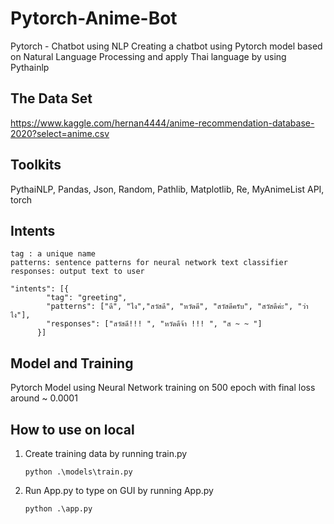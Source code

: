 # Pytorch-Anime-Bot
Pytorch - Chatbot using NLP 
Creating a chatbot using Pytorch model based on Natural Language Processing and apply Thai language by using Pythainlp
## The Data Set
https://www.kaggle.com/hernan4444/anime-recommendation-database-2020?select=anime.csv
## Toolkits
PythaiNLP, Pandas, Json, Random, Pathlib, Matplotlib, Re, MyAnimeList API, torch
## Intents
    tag : a unique name
    patterns: sentence patterns for neural network text classifier
    responses: output text to user
```
"intents": [{
        "tag": "greeting",
        "patterns": ["ดี", "ไง","สวัสดี", "หวัดดี", "สวัสดีครับ", "สวัสดีค่ะ", "ว่าไง"],
        "responses": ["สวัสดี!!! ", "หวัดดีจ้า !!! ", "ส ~ ~ "]
      }]
```
## Model and Training
Pytorch Model using Neural Network training on 500 epoch with final loss around ~ 0.0001 
## How to use on local
1. Create training data by running train.py
    ```
    python .\models\train.py
    ```
2. Run App.py to type on GUI by running App.py
    ```
    python .\app.py
    ```